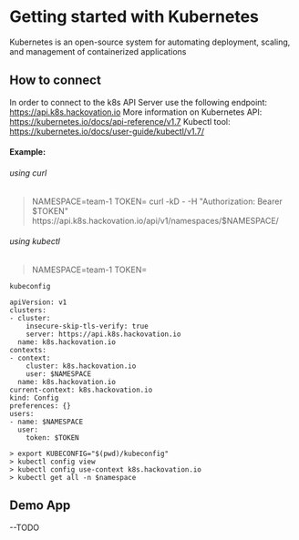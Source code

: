 Getting started with Kubernetes
=========
Kubernetes is an open-source system for automating deployment, scaling, and management of containerized applications
 
## How to connect
In order to connect to the k8s API Server use the following endpoint: https://api.k8s.hackovation.io
More information on Kubernetes API: https://kubernetes.io/docs/api-reference/v1.7
Kubectl tool: https://kubernetes.io/docs/user-guide/kubectl/v1.7/

#### Example:
###### using curl
>NAMESPACE=team-1
> TOKEN=<token>
> curl -kD - -H "Authorization: Bearer $TOKEN" https://api.k8s.hackovation.io/api/v1/namespaces/$NAMESPACE/
  
###### using kubectl
> NAMESPACE=team-1
> TOKEN=<token>

`kubeconfig`
```
apiVersion: v1
clusters:
- cluster:
    insecure-skip-tls-verify: true
    server: https://api.k8s.hackovation.io
  name: k8s.hackovation.io
contexts:
- context:
    cluster: k8s.hackovation.io
    user: $NAMESPACE
  name: k8s.hackovation.io
current-context: k8s.hackovation.io
kind: Config
preferences: {}
users:
- name: $NAMESPACE
  user:
    token: $TOKEN
```

```
> export KUBECONFIG="$(pwd)/kubeconfig"
> kubectl config view
> kubectl config use-context k8s.hackovation.io
> kubectl get all -n $namespace
```
  
## Demo App
--TODO
